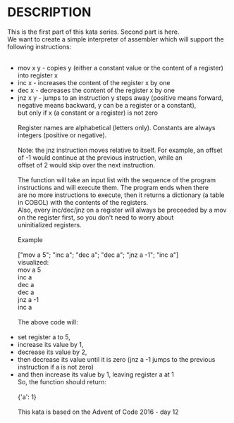 # DESCRIPTION

This is the first part of this kata series. Second part is here.
<br>
We want to create a simple interpreter of assembler which will support the following instructions:
<br><br>

- mov x y - copies y (either a constant value or the content of a register) into register x
  <br>
- inc x - increases the content of the register x by one
  <br>
- dec x - decreases the content of the register x by one
  <br>
- jnz x y - jumps to an instruction y steps away (positive means forward, negative means backward, y can be a register or a constant),
  <br>
  but only if x (a constant or a register) is not zero
  <br><br>
  Register names are alphabetical (letters only). Constants are always integers (positive or negative).
  <br><br>
  Note: the jnz instruction moves relative to itself. For example, an offset of -1 would continue at the previous instruction, while an
  <br>
  offset of 2 would skip over the next instruction.
  <br><br>
  The function will take an input list with the sequence of the program instructions and will execute them. The program ends when there
  <br>
  are no more instructions to execute, then it returns a dictionary (a table in COBOL) with the contents of the registers.
  <br>
  Also, every inc/dec/jnz on a register will always be preceeded by a mov on the register first, so you don't need to worry about
  <br>
  uninitialized registers.
  <br><br>
  Example
  <br><br>
  ["mov a 5"; "inc a"; "dec a"; "dec a"; "jnz a -1"; "inc a"]
  <br>
  visualized:
  <br>
  mov a 5
  <br>
  inc a
  <br>
  dec a
  <br>
  dec a
  <br>
  jnz a -1
  <br>
  inc a
  <br><br>
  The above code will:
  <br><br>
- set register a to 5,
  <br>
- increase its value by 1,
  <br>
- decrease its value by 2,
  <br>
- then decrease its value until it is zero (jnz a -1 jumps to the previous instruction if a is not zero)
  <br>
- and then increase its value by 1, leaving register a at 1
  <br>
  So, the function should return:
  <br><br>
  {'a': 1}
  <br><br>
  This kata is based on the Advent of Code 2016 - day 12
